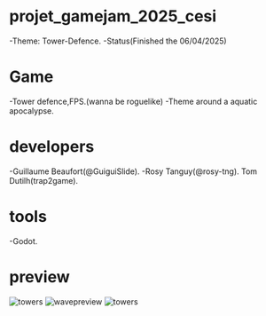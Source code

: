 # projet_gamejam_2025_cesi
-Theme: Tower-Defence.
-Status(Finished the 06/04/2025)
# Game
-Tower defence,FPS.(wanna be roguelike) 
-Theme around a aquatic apocalypse.
# developers
-Guillaume Beaufort(@GuiguiSlide).
-Rosy Tanguy(@rosy-tng).
Tom Dutilh(trap2game).
# tools
-Godot.
# preview
![towers](https://github.com/GuiguiSlide/Untrustpilot/blob/main/towers.png)
![wavepreview](https://github.com/GuiguiSlide/Untrustpilot/blob/main/wavelook.png)
![towers](https://github.com/GuiguiSlide/Untrustpilot/blob/main/gungameplay.png)
